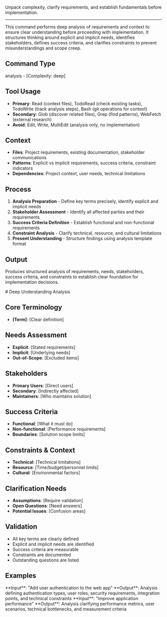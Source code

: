 Unpack complexity, clarify requirements, and establish fundamentals before implementation.

---

This command performs deep analysis of requirements and context to ensure clear understanding before proceeding with implementation. It structures thinking around explicit and implicit needs, identifies stakeholders, defines success criteria, and clarifies constraints to prevent misunderstandings and scope creep.

## Command Type

analysis - [Complexity: deep]

## Tool Usage

- **Primary**: Read (context files), TodoRead (check existing tasks), TodoWrite (track analysis steps), Bash (git operations for context)
- **Secondary**: Glob (discover related files), Grep (find patterns), WebFetch (external research)
- **Avoid**: Edit, Write, MultiEdit (analysis only, no implementation)

## Context

- **Files**: Project requirements, existing documentation, stakeholder communications
- **Patterns**: Explicit vs implicit requirements, success criteria, constraint indicators
- **Dependencies**: Project context, user needs, technical limitations

## Process

1. **Analysis Preparation** - Define key terms precisely, identify explicit and implicit needs
2. **Stakeholder Assessment** - Identify all affected parties and their requirements
3. **Success Criteria Definition** - Establish functional and non-functional requirements
4. **Constraint Analysis** - Clarify technical, resource, and cultural limitations
5. **Present Understanding** - Structure findings using analysis template format

## Output

Produces structured analysis of requirements, needs, stakeholders, success criteria, and constraints to establish clear foundation for implementation decisions.

<output-template>
# Deep Understanding Analysis

## Core Terminology

- **[Term]**: [Clear definition]

## Needs Assessment

- **Explicit**: [Stated requirements]
- **Implicit**: [Underlying needs]
- **Out-of-Scope**: [Excluded items]

## Stakeholders

- **Primary Users**: [Direct users]
- **Secondary**: [Indirectly affected]
- **Maintainers**: [Who maintains solution]

## Success Criteria

- **Functional**: [What it must do]
- **Non-functional**: [Performance requirements]
- **Boundaries**: [Solution scope limits]

## Constraints & Context

- **Technical**: [Technical limitations]
- **Resource**: [Time/budget/personnel limits]
- **Cultural**: [Environmental factors]

## Clarification Needs

- **Assumptions**: [Require validation]
- **Open Questions**: [Need answers]
- **Potential Issues**: [Confusion areas]
  </output-template>

## Validation

- All key terms are clearly defined
- Explicit and implicit needs are identified
- Success criteria are measurable
- Constraints are documented
- Outstanding questions are listed

## Examples

<example-1>
**Input**: "Add user authentication to the web app"
**Output**: Analysis defining authentication types, user roles, security requirements, integration points, and technical constraints
</example-1>

<example-2>
**Input**: "Improve application performance"
**Output**: Analysis clarifying performance metrics, user scenarios, technical bottlenecks, and measurement criteria
</example-2>
